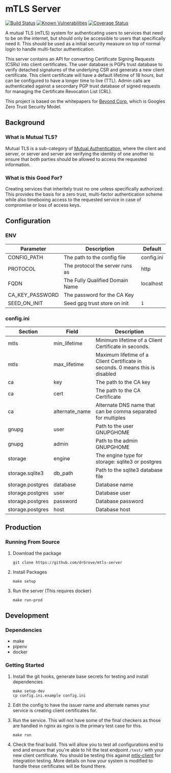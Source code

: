 # mTLS Server #

[![Build Status](https://travis-ci.org/drGrove/mtls-server.svg?branch=master)](https://travis-ci.org/drGrove/mtls-server)
[![Known Vulnerabilities](https://snyk.io/test/github/drGrove/mtls-server/badge.svg?targetFile=requirements.txt)](https://snyk.io/test/github/drGrove/mtls-server?targetFile=requirements.txt)
[![Coverage Status](https://coveralls.io/repos/github/drGrove/mtls-server/badge.svg?branch=master)](https://coveralls.io/github/drGrove/mtls-server?branch=master)

A mutual TLS (mTLS) system for authenticating users to services that need to be on the internet, but should only be
accessible to users that specifically need it. This should be used as a initial security measure on top of normal login
to handle multi-factor authentication.

This server contains an API for converting Certificate Signing Requests (CSRs) into client certificates. The user
database is PGPs trust database to verify detached signatures of the underlying CSR and generats a new client
certificate. This client certificate will have a default lifetime of 18 hours, but can be configured to have a longer
time to live (TTL). Admin calls are authenticated against a secondary PGP trust database of signed requests for managing
the Certificate Revocation List (CRL).

This project is based on the whitepapers for [Beyond Corp](https://www.beyondcorp.com/), which is Googles Zero Trust
Security Model.

## Background ##

### What is Mutual TLS? ###

Mutual TLS is a sub-category of [Mutual Authentication](https://en.wikipedia.org/wiki/Mutual_authentication), where the
client and server, or server and server are verifying the identity of one another to ensure that both parties should be
allowed to access the requested information.

### What is this Good For? ###

Creating services that inheritely trust no one unless specifically authorized.  This provides the basis for a zero
trust, multi-factor authentication scheme while also timeboxing access to the requested service in case of compromise or
loss of access keys.

## Configuration ##

### ENV ###

| Parameter       | Description                     | Default    |
| --------        | -----------                     | -------    |
| CONFIG_PATH     | The path to the config file     | config.ini |
| PROTOCOL        | The protocol the server runs as | http       |
| FQDN            | The Fully Qualified Domain Name | localhost  |
| CA_KEY_PASSWORD | The password for the CA Key     |            |
| SEED_ON_INIT    | Seed gpg trust store on init    | `1`        |

### config.ini ###

| Section          | Field          | Description                                                                   |
| -------          | -----          | -----------                                                                   |
| mtls             | min_lifetime   | Minimum lifetime of a Client Certificate in seconds.                          |
| mtls             | max_lifetime   | Maximum lifetime of a Client Certificate in seconds. 0 means this is disabled |
| ca               | key            | The path to the CA key                                                        |
| ca               | cert           | The path to the CA Certificate                                                |
| ca               | alternate_name | Alternate DNS name that can be comma separated for multiples                  |
| gnupg            | user           | Path to the user GNUPGHOME                                                    |
| gnupg            | admin          | Path to the admin GNUPGHOME                                                   |
| storage          | engine         | The engine type for storage: sqlite3 or postgres                              |
| storage.sqlite3  | db_path        | Path to the sqlite3 database file                                             |
| storage.postgres | database       | Database name                                                                 |
| storage.postgres | user           | Database user                                                                 |
| storage.postgres | password       | Database password                                                             |
| storage.postgres | host           | Database host                                                                 |

## Production ##

### Running From Source ###

1. Download the package

    ```shell
    git clone https://github.com/drGrove/mtls-server
    ```

2. Install Packages

    ```shell
    make setup
    ```

3. Run the server (This requires docker)

    ```shell
    make run-prod
    ```

## Development ##

### Dependencies ###

* make
* pipenv
* docker

### Getting Started ###

1. Install the git hooks, generate base secrets for testing and install dependencies

    ```shell
    make setup-dev
    cp config.ini.example config.ini
    ```

2. Edit the config to have the issuer name and alternate names your service is creating client certificates for.

3. Run the service. This will not have some of the final checkers as those are handled in nginx as nginx is the primary
   test case for this.

    ```shell
    make run
    ```

4. Check the final build. This will allow you to test all configurations end to end and ensure that you're able to hit
   the test endpoint `/test/` with your new client certificate. You should be testing this against
   [mtls-client](https://github.com/drGrove/mtls-client) for integration testing. More details on how your system is
   modified to handle these certificates will be found there.
